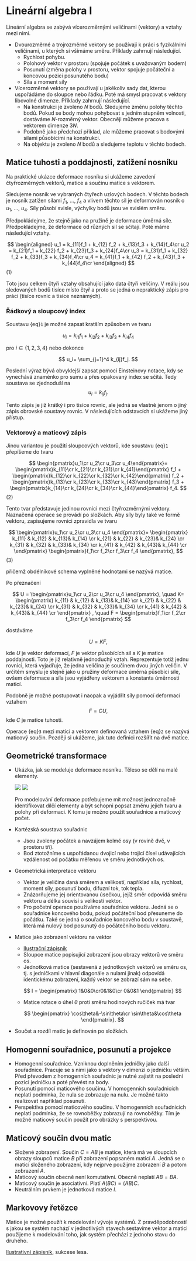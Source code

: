 # Lineární algebra I

Lineární algebra se zabývá vícerozměrnými veličinami (vektory) a vztahy mezi
nimi. 

* Dvourozměrné a trojrozměrné vektory se používají k práci s fyzikálními
  veličinami, u kterých si všímáme směru. 
  Příklady zahrnují následující.
  * Rychlost pohybu.
  * Polohový vektor v prostoru (spojuje počátek s uvažovaným bodem)
  * Posunutí (změna polohy v prostoru, vektor spojuje počáteční a koncovou pozici
    posunutého bodu)
  * Síla a moment síly
* Vícerozměrné vektory se používají u jakékoliv sady dat, kterou uspořádáme do
  sloupce nebo řádku. Poté má smysl pracovat s vektory libovolné dimenze.
  Příklady zahrnují následující.
  * Na konstrukci je zvoleno $N$ bodů. Sledujeme změnu polohy těchto
    bodů. Pokud se body mohou pohybovat s jedním stupněm volnosti, dostáváme
    $N$-rozměrný vektor. Obecněji můžeme pracova s vektorem dimenze $3N$. 
  * Podobně jako předchozí příklad, ale můžeme pracovat s bodovými silami
    působícími na konstrukci.
  * Na objektu je zvoleno $N$ bodů a sledujeme teplotu v těchto bodech.   
## Matice tuhosti a poddajnosti, zatížení nosníku

Na praktické ukázce deformace nosníku si ukážeme zavedení čtyřrozměrných vektorů, matice a součinu matice s vektorem.

Sledujeme nosník ve vybraných čtyřech uzlových bodech. V těchto bodech je nosník
zatížen silami $f_1$, ..., $f_4$ a vlivem těchto sil je deformován nosník o
$u_1$, ..., $u_4$. Síly působí svisle, výchylky bodů jsou ve svislém směru.

Předpokládejme, že stejně jako na pružině je deformace úměrná síle. Předpokládejme, že deformace od různých sil se sčítají. Poté máme následující vztahy. 

$$ 
\begin{aligned}
u_1 = k_{11}f_1 + k_{12} f_2 + k_{13}f_3 + k_{14}f_4\cr
u_2 = k_{21}f_1 + k_{22} f_2 + k_{23}f_3 + k_{24}f_4\cr
u_3 = k_{31}f_1 + k_{32} f_2 + k_{33}f_3 + k_{34}f_4\cr
u_4 = k_{41}f_1 + k_{42} f_2 + k_{43}f_3 + k_{44}f_4\cr
\end{aligned}
$$ (1)

Toto jsou celkem čtyři vztahy obsahující jako data čtyři veličiny. V reálu jsou sledovaných bodů tisíce místo čtyř a proto se jedná o nepraktický zápis pro práci (tisíce rovnic a tisíce neznámých).

### Řádkový a sloupcový index

Soustavu {eq}`1` je možné zapsat kratším způsobem ve tvaru 

$$
u_i= k_{i1}f_1 + k_{i2} f_2 + k_{i3}f_3 + k_{i4}f_4
$$

pro $i\in\{1,2,3,4\}$ nebo dokonce 

$$
u_i= \sum_{j=1}^4 k_{ij}f_j.
$$


Poslední výraz bývá obvyklejší zapsat pomocí Einsteinovy notace, kdy se vynechává znaménko pro sumu a přes opakovaný index se sčítá. Tedy soustava se zjednoduší na $$u_i=k_{ij}f_j.$$

Tento zápis je již krátký i pro tisíce rovnic, ale jedná se vlastně jenom o jiný zápis obrovské soustavy rovnic. V následujících odstavcích si ukážeme jiný přístup.

### Vektorový a maticový zápis

Jinou variantou je použití sloupcových vektorů, kde soustavu {eq}`1` přepíšeme do tvaru

$$
\begin{pmatrix}u_1\cr u_2\cr u_3\cr u_4\end{pmatrix}=
\begin{pmatrix}k_{11}\cr k_{21}\cr k_{31}\cr k_{41}\end{pmatrix} f_1 +
\begin{pmatrix}k_{12}\cr k_{22}\cr k_{32}\cr k_{42}\end{pmatrix} f_2 +
\begin{pmatrix}k_{13}\cr k_{23}\cr k_{33}\cr k_{43}\end{pmatrix} f_3 +
\begin{pmatrix}k_{14}\cr k_{24}\cr k_{34}\cr k_{44}\end{pmatrix} f_4.
$$ (2)

Tento tvar představuje jedinou rovnici mezi čtyřrozměrnými vektory. Naznačená operace se provádí po složkách. Aby síly byly také ve formě vektoru, zapisujeme rovnici zpravidla ve tvaru 

$$
\begin{pmatrix}u_1\cr u_2\cr u_3\cr u_4
\end{pmatrix}=
\begin{pmatrix}
k_{11} & k_{12} & k_{13}& k_{14} \cr
k_{21} & k_{22} & k_{23}& k_{24} \cr
k_{31} & k_{32} & k_{33}& k_{34} \cr
k_{41} & k_{42} & k_{43}& k_{44} \cr
\end{pmatrix} 
\begin{pmatrix}f_1\cr f_2\cr f_3\cr f_4
\end{pmatrix},
$$ (3)

přičemž obdélníkové schema vyplněné hodnotami se nazývá matice.

Po přeznačení 

$$
U = \begin{pmatrix}u_1\cr u_2\cr u_3\cr u_4
\end{pmatrix}, \quad K=
\begin{pmatrix}
k_{11} & k_{12} & k_{13}& k_{14} \cr
k_{21} & k_{22} & k_{23}& k_{24} \cr
k_{31} & k_{32} & k_{33}& k_{34} \cr
k_{41} & k_{42} & k_{43}& k_{44} \cr
\end{pmatrix} , \quad F = 
\begin{pmatrix}f_1\cr f_2\cr f_3\cr f_4
\end{pmatrix}
$$

dostáváme 

$$
U = K F,
$$

kde $U$ je vektor deformací, $F$ je vektor působících sil a $K$ je matice poddajnosti. Toto je již relativně jednoduchý vztah. Reprezentuje totiž jednu rovnici, která vyjadřuje, že jedna veličina je součinem dvou jiných veličin. V určitém smyslu je stejně jako u pružiny deformace úměrná působící síle, ovšem deformace a síla jsou vyjádřeny vektorem a konstanta úměrnosti maticí.

Podobně je možné postupovat i naopak a vyjádřit síly pomocí deformací vztahem $$F=CU,$$ kde $C$ je matice tuhosti.

Operace {eq}`3` mezi maticí a vektorem definovaná vztahem {eq}`2` se nazývá maticový součin. Později si ukážeme, jak tuto definici rozšířit na dvě matice.

## Geometrické transformace

* Ukázka, jak se modeluje deformace nosníku. 
  Těleso se dělí na malé elementy. 

  ![](mesh.png)
  ![](deformace.png)  

  Pro modelování deformace potřebujeme mít možnost jednoznačně identifikovat dílčí elementy a být schopni popsat změnu jejich tvaru a polohy při deformaci. K tomu je možno použít souřadnice a maticový počet.
* Kartézská soustava souřadnic
  * Jsou zvoleny počátek a navzájem kolmé osy (v rovině dvě, v prostoru tři). 
  * Bod ztotožníme s uspořádanou dvojicí nebo trojicí čísel udávajících vzdálenost od počátku měřenou ve směru jednotlivých os.  
* Geometrická interpretace vektoru
  * Vektor je veličina daná směrem a velikostí, například síla, rychlost, moment síly, posunutí bodu, difuzní tok, tok tepla. 
  * Znázorňujeme jej orientovanou úsečkou, jejíž směr odpovídá směru vektoru a délka souvisí s velikostí vektor. 
  * Pro početní operace používáme souřadnice vektoru. Jedná se o souřadnice koncového bodu, pokud počáteční bod přesuneme do počátku. Také se jedná o souřadnice koncového bodu v soustavě, která má nulový bod posunutý do počátečního bodu vektoru.
* Matice jako zobrazení vektoru na vektor  
  * <a href="../notebooks/matice_geometricka_zobrazeni.html">Ilustrační zápisník</a>
  * Sloupce matice popisující zobrazení jsou obrazy vektorů ve směru os.
  * Jednotková matice (sestavená z jednotkových vektorů ve směru os, tj. s jedničkami v hlavní diagonále a nulami jinak) odpovídá identickému zobrazení, každý vektor se zobrazí sám na sebe. 
  
  $$
  I = \begin{pmatrix} 1&0&0\cr0&1&0\cr 0&0&1
  \end{pmatrix}
  $$
  * Matice rotace o úhel $\theta$ proti směru hodinových ručiček má tvar 

  $$
  \begin{pmatrix}
  \cos\theta&-\sin\theta\cr
  \sin\theta&\cos\theta
  \end{pmatrix}.
  $$


* Součet a rozdíl matic je definován po složkách.

## Homogenní souřadnice, posunutí a projekce

* Homogenní souřadnice. Vzniknou doplněním jedničky jako další souřadnice. Pracuje se s nimi jako s vektory v dimenzi o jedničku větším. Před převodem z homogenních souřadnic je nutné zajistit na poslední pozici jedničku a poté převést na body.
* Posunutí pomocí maticového součinu. V homogenních souřadnicích neplatí podmínka, že nula se zobrazuje na nulu. Je možné takto realizovat například posunutí.
* Perspektiva pomocí maticového součinu. V homogenních souřadnicích neplatí podmínka, že se rovnoběžky zobrazují na rovnoběžky. Tím je možné maticový součin použít pro obrázky s perspektivou.

## Maticový součin dvou matic

* Složené zobrazení. Součin $C=AB$ je matice, která má ve sloupcích obrazy sloupců matice $B$ při zobrazení popsaném maticí $A$. Jedná se o matici složeného zobrazení, kdy nejprve použijme zobrazení $B$ a potom zobrazení $A$.
* Maticový součin obecně není komutativní. Obecně neplatí $AB=BA.$ 
* Maticový součin je asociativní. Platí $A(BC)=(AB)C$.
* Neutrálním prvkem je jednotková matice $I$.

## Markovovy řetězce

Matice je možné použít k modelování vývoje systémů. Z pravděpodobností
s jakou se systém nachází v jednotlivých stavech sestavíme vektor a
matici použijeme k modelování toho, jak systém přechází z jednoho
stavu do druhého.

<a href="../notebooks/matice_markov_chain.html">Ilustrativní zápisník</a>, sukcese lesa.
